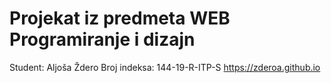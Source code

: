 # Projekat iz predmeta WEB Programiranje i dizajn
Student: Aljoša Ždero
Broj indeksa: 144-19-R-ITP-S
https://zderoa.github.io